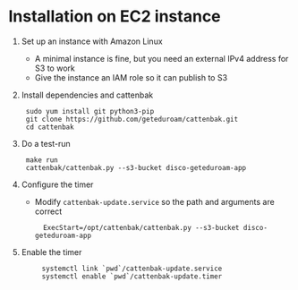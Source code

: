 # Installation on EC2 instance

1. Set up an instance with Amazon Linux
	* A minimal instance is fine, but you need an external IPv4 address for S3 to work
	* Give the instance an IAM role so it can publish to S3

2. Install dependencies and cattenbak

		sudo yum install git python3-pip
		git clone https://github.com/geteduroam/cattenbak.git
		cd cattenbak


3. Do a test-run

		make run
		cattenbak/cattenbak.py --s3-bucket disco-geteduroam-app


4. Configure the timer
	* Modify `cattenbak-update.service` so the path and arguments are correct

			ExecStart=/opt/cattenbak/cattenbak.py --s3-bucket disco-geteduroam-app

5. Enable the timer

			systemctl link `pwd`/cattenbak-update.service
			systemctl enable `pwd`/cattenbak-update.timer
